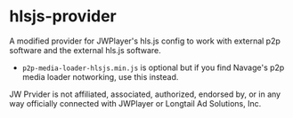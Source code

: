 # hlsjs-provider

A modified provider for JWPlayer's hls.js config to work with external p2p software and the external hls.js software.

- `p2p-media-loader-hlsjs.min.js` is optional but if you find Navage's p2p media loader notworking, use this instead.

JW Prvider is not affiliated, associated, authorized, endorsed by, or in any way officially connected with JWPlayer or Longtail Ad Solutions, Inc.

